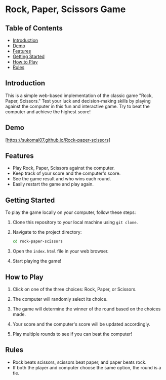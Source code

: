 # Rock, Paper, Scissors Game

## Table of Contents

- [Introduction](#introduction)
- [Demo](#demo)
- [Features](#features)
- [Getting Started](#getting-started)
- [How to Play](#how-to-play)
- [Rules](#rules)

## Introduction

This is a simple web-based implementation of the classic game "Rock, Paper, Scissors." Test your luck and decision-making skills by playing against the computer in this fun and interactive game. Try to beat the computer and achieve the highest score!

## Demo

[https://sukomal07.github.io/Rock-paper-scissors]

## Features

- Play Rock, Paper, Scissors against the computer.
- Keep track of your score and the computer's score.
- See the game result and who wins each round.
- Easily restart the game and play again.

## Getting Started

To play the game locally on your computer, follow these steps:

1. Clone this repository to your local machine using `git clone`.

2. Navigate to the project directory:

   ```bash
   cd rock-paper-scissors
   ```

3. Open the `index.html` file in your web browser.

4. Start playing the game!

## How to Play

1. Click on one of the three choices: Rock, Paper, or Scissors.

2. The computer will randomly select its choice.

3. The game will determine the winner of the round based on the choices made.

4. Your score and the computer's score will be updated accordingly.

5. Play multiple rounds to see if you can beat the computer!

## Rules

- Rock beats scissors, scissors beat paper, and paper beats rock.
- If both the player and computer choose the same option, the round is a tie.
